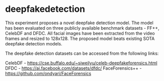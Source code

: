 # deepfakedetection
This experiment proposes a novel deepfake detection model.
The model has been evaluated on three publicly available benchmark datasets - FF++, CelebDF and DFDC.
All facial images have been extracted from the video frames and resized to 128x128.
The proposed model beats existing SOTA deepfake detection models.

The deepfake detection datasets can be accessed from the following links:

CelebDF - https://cse.buffalo.edu/~siweilyu/celeb-deepfakeforensics.html 
DFDC - https://ai.facebook.com/datasets/dfdc/ 
FaceForensics++ - https://github.com/ondyari/FaceForensics 

